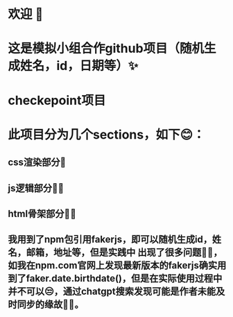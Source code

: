 # 欢迎 🙌

# 这是模拟小组合作github项目（随机生成姓名，id，日期等）✨

# checkepoint项目

# 此项目分为几个sections，如下😊：

## css渲染部分🌹

## js逻辑部分🤦‍♂️

## html骨架部分🐱‍🏍

## 我用到了npm包引用fakerjs，即可以随机生成id，姓名，邮箱，地址等，但是实践中 出现了很多问题🤦‍♂️，如我在npm.com官网上发现最新版本的fakerjs确实用到了faker.date.birthdate()，但是在实际使用过程中并不可以😒，通过chatgpt搜索发现可能是作者未能及时同步的缘故🐱‍🚀。
